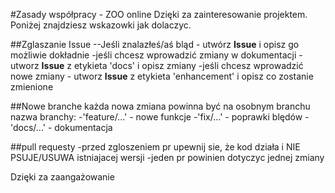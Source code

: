 #Zasady współpracy - ZOO online
Dzięki za zainteresowanie projektem. Poniżej znajdziesz wskazowki jak dolaczyc.

##Zglaszanie Issue
--Jeśli znalazłeś/aś bląd - utwórz **Issue** i opisz go możliwie dokładnie
-jeśli chcesz wprowadzić zmiany w dokumentacji - utworz **Issue** z etykieta 'docs' i opisz zmiany
-jeśli chcesz wprowadzić nowe zmiany - utworz **Issue** z etykieta 'enhancement' i opisz co zostanie zmienione

##Nowe branche
każda nowa zmiana powinna być na osobnym branchu
nazwa branchy:
-'feature/...' - nowe funkcje
-'fix/...' - poprawki blędów
-'docs/...' - dokumentacja

##pull requesty
-przed zgloszeniem pr upewnij sie, że kod działa i NIE PSUJE/USUWA istniajacej wersji
-jeden pr powinien dotyczyc jednej zmiany


Dzięki za zaangażowanie
